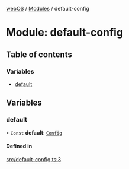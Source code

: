 [webOS](../README.md) / [Modules](../modules.md) / default-config

# Module: default-config

## Table of contents

### Variables

- [default](default_config.md#default)

## Variables

### default

• `Const` **default**: [`Config`](../interfaces/model.Config.md)

#### Defined in

[src/default-config.ts:3](https://github.com/Dabolus/webos-tv/blob/405e2bb/src/default-config.ts#L3)
